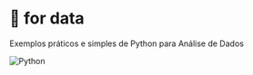 # 🐍 for data
Exemplos práticos e simples de Python para Análise de Dados

<img alt="Python" src="https://img.shields.io/badge/python-%2314354C.svg?&style=for-the-badge&logo=python&logoColor=white"/> 
